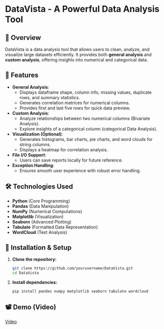 # DataVista - A Powerful Data Analysis Tool  

## 📌 Overview  
DataVista is a data analysis tool that allows users to clean, analyze, and visualize large datasets efficiently. It provides both **general analysis** and **custom analysis**, offering insights into numerical and categorical data.  

## 🚀 Features  
- **General Analysis**:  
  - Displays dataframe shape, column info, missing values, duplicate rows, and summary statistics.  
  - Generates correlation matrices for numerical columns.  
  - Provides first and last five rows for quick data preview.  
- **Custom Analysis**:  
  - Analyze relationships between two numerical columns (Bivariate Analysis).  
  - Explore insights of a categorical column (categorical Data Analysis).  
- **Visualization (Optional)**:  
  - Generates histograms, bar charts, pie charts, and word clouds for string columns.  
  - Displays a heatmap for correlation analysis.  
- **File I/O Support**:  
  - Users can save reports locally for future reference.  
- **Exception Handling**:  
  - Ensures smooth user experience with robust error handling.  

## 🛠️ Technologies Used  
- **Python** (Core Programming)  
- **Pandas** (Data Manipulation)  
- **NumPy** (Numerical Computations)  
- **Matplotlib** (Visualization)  
- **Seaborn** (Advanced Plotting)  
- **Tabulate** (Formatted Data Representation)  
- **WordCloud** (Text Analysis)  

## 📌 Installation & Setup  
1. **Clone the repository:**  
   ```bash
   git clone https://github.com/yourusername/DataVista.git
   cd DataVista
   
2. **Install dependencies:**  
   ```bash
   pip install pandas numpy matplotlib seaborn tabulate wordcloud

  ## 📽️ Demo (Video)
  [Video](https://drive.google.com/file/d/1QfAERU83-w-Afb1uwLRVIRkjCRqn8vUi/view?usp=drive_link)

 
